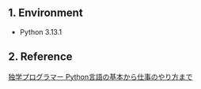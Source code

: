 ## 1. Environment

- Python 3.13.1

## 2. Reference

[独学プログラマー Python言語の基本から仕事のやり方まで](https://bookmeter.com/books/12669037)
